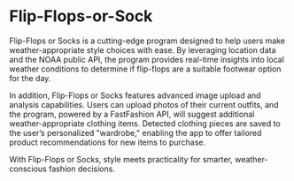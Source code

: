 # Flip-Flops-or-Sock

Flip-Flops or Socks is a cutting-edge program designed to help users make weather-appropriate style choices with ease. By leveraging location data and the NOAA public API, the program provides real-time insights into local weather conditions to determine if flip-flops are a suitable footwear option for the day.

In addition, Flip-Flops or Socks features advanced image upload and analysis capabilities. Users can upload photos of their current outfits, and the program, powered by a FastFashion API, will suggest additional weather-appropriate clothing items. Detected clothing pieces are saved to the user’s personalized "wardrobe," enabling the app to offer tailored product recommendations for new items to purchase.

With Flip-Flops or Socks, style meets practicality for smarter, weather-conscious fashion decisions.

